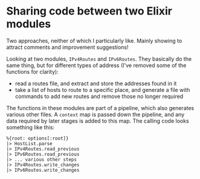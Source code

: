# Sharing code between two Elixir modules

Two approaches, neither of which I particularly like. Mainly showing to attract
comments and improvement suggestions!

Looking at two modules, `IPv4Routes` and `IPv6Routes`. They basically do the
same thing, but for different types of address (I've removed some of the
functions for clarity):

* read a routes file, and extract and store the addresses found in it
* take a list of hosts to route to a specific place, and generate a file with
  commands to add new routes and remove those no longer required

The functions in these modules are part of a pipeline, which also generates
various other files. A `context` map is passed down the pipeline, and any data
required by later stages is added to this map. The calling code looks something
like this:

    %{root: options[:root]}
    |> HostList.parse
    |> IPv4Routes.read_previous
    |> IPv6Routes.read_previous
    |> ... various other steps
    |> IPv4Routes.write_changes
    |> IPv6Routes.write_changes
